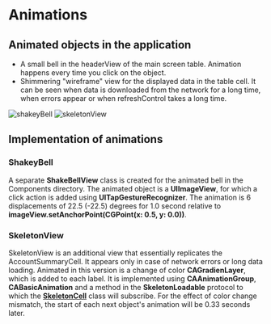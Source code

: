 # Animations

## Animated objects in the application

+ A small bell in the headerView of the main screen table. Animation happens every time you click on the object.
+ Shimmering "wireframe" view for the displayed data in the table cell. It can be seen when data is downloaded from the network for a long time, when errors appear or when refreshControl takes a long time.

![shakeyBell](/.screenshots/animation-shakey-bell.gif)
![skeletonView](/.screenshots/animation-skeleton-view.gif)

## Implementation of animations

### ShakeyBell
A separate __ShakeBellView__ class is created for the animated bell in the Components directory.
The animated object is a __UIImageView__, for which a click action is added using __UITapGestureRecognizer__.
The animation is 6 displacements of 22.5 (-22.5) degrees for 1.0 second relative to __imageView.setAnchorPoint(CGPoint(x: 0.5, y: 0.0))__.

### SkeletonView

SkeletonView is an additional view that essentially replicates the AccountSummaryCell.
It appears only in case of network errors or long data loading. Animated in this version is a change of color __CAGradienLayer__, which is added to each label. It is implemented using __CAAnimationGroup__, __CABasicAnimation__ and a method in the __SkeletonLoadable__ protocol to which the __[SkeletonCell](https://github.com/fserrazes/BankeyApp/blob/main/BankeyApp/AccountSummary/Cells/SkeletonCell.swift)__ class will subscribe.
For the effect of color change mismatch, the start of each next object's animation will be 0.33 seconds later.
